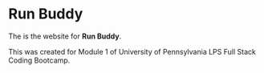 # Run Buddy

The is the website for **Run Buddy**.

This was created for Module 1 of University of Pennsylvania LPS Full Stack Coding Bootcamp.